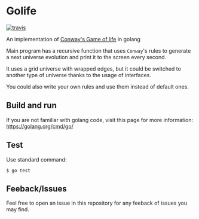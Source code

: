 # Golife

[![travis](https://travis-ci.org/solojavier/golife.svg)](https://travis-ci.org/solojavier/golife)

An implementation of [Conway's Game of life](https://en.wikipedia.org/wiki/Conway%27s_Game_of_Life) in golang

Main program has a recursive function that uses `Conway`'s rules to generate
a next universe evolution and print it to the screen every second.

It uses a grid universe with wrapped edges, but it could be switched
to another type of universe thanks to the usage of interfaces.

You could also write your own rules and use them instead of default ones.

## Build and run

If you are not familiar with golang code, visit this page for more information: https://golang.org/cmd/go/

## Test

Use standard command:

```
$ go test
```

## Feeback/Issues

Feel free to open an issue in this repository for any feeback of issues you may find.
